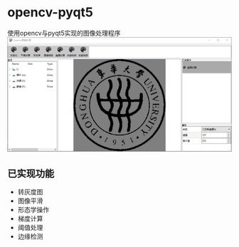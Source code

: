 # opencv-pyqt5
使用opencv与pyqt5实现的图像处理程序
![demo.jpg](demo.png)

## 已实现功能
* 转灰度图
* 图像平滑
* 形态学操作
* 梯度计算
* 阈值处理
* 边缘检测